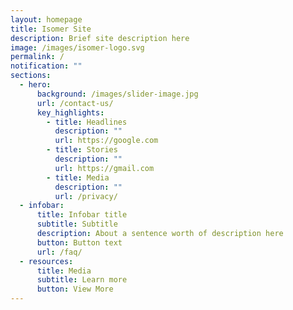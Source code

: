 ```yaml
---
layout: homepage
title: Isomer Site
description: Brief site description here
image: /images/isomer-logo.svg
permalink: /
notification: ""
sections:
  - hero:
      background: /images/slider-image.jpg
      url: /contact-us/
      key_highlights:
        - title: Headlines
          description: ""
          url: https://google.com
        - title: Stories
          description: ""
          url: https://gmail.com
        - title: Media
          description: ""
          url: /privacy/
  - infobar:
      title: Infobar title
      subtitle: Subtitle
      description: About a sentence worth of description here
      button: Button text
      url: /faq/
  - resources:
      title: Media
      subtitle: Learn more
      button: View More
---
```

